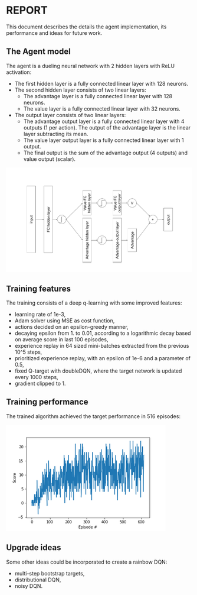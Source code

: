 # REPORT

This document describes the details the agent implementation, its performance and ideas for future work.

## The Agent model

The agent is a dueling neural network with 2 hidden layers with ReLU activation:

- The first hidden layer is a fully connected linear layer with 128 neurons.
- The second hidden layer consists of two linear layers:
  - The advantage layer is a fully connected linear layer with 128 neurons.
  - The value layer is a fully connected linear layer with 32 neurons.
- The output layer consists of two linear layers:
  - The advantage output layer is a fully connected linear layer with 4 outputs (1 per action).
    The output of the advantage layer is the linear layer subtracting its mean.
  - The value layer output layer is a fully connected linear layer with 1 output.
  - The final output is the sum of the advantage output (4 outputs) and value output (scalar).

![Dueling neural network](network.png)

## Training features

The training consists of a deep q-learning with some improved features:
- learning rate of 1e-3,
- Adam solver using MSE as cost function,
- actions decided on an epsilon-greedy manner,
- decaying epsilon from 1. to 0.01, according to a logarithmic decay based on average score in last 100 episodes,
- experience replay in 64 sized mini-batches extracted from the previous 10^5 steps,
- prioritized experience replay, with an epsilon of 1e-6 and a parameter of 0.5,
- fixed Q-target with doubleDQN, where the target network is updated every 1000 steps,
- gradient clipped to 1.

## Training performance

The trained algorithm achieved the target performance in 516 episodes:

![Score evolution per episode](score_evolution.png)

## Upgrade ideas

Some other ideas could be incorporated to create a rainbow DQN:
- multi-step bootstrap targets,
- distributional DQN,
- noisy DQN.

